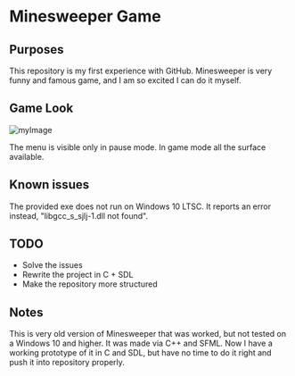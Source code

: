 # Minesweeper Game

## Purposes
This repository is my first experience with GitHub. Minesweeper is very funny and famous game, and I am so excited I can do it myself.

## Game Look

![myImage](https://tinypic.host/images/2022/07/25/game_look.jpg)

The menu is visible only in pause mode. In game mode all the surface available.

## Known issues
The provided exe does not run on Windows 10 LTSC. It reports an error instead, "libgcc_s_sjlj-1.dll not found".

## TODO
  * Solve the issues
  * Rewrite the project in C + SDL
  * Make the repository more structured
  
## Notes
This is very old version of Minesweeper that was worked, but not tested on a Windows 10 and higher. It was made via C++ and SFML. Now I have a working prototype of it in C and SDL, but have no time to do it right and push it into repository properly.
